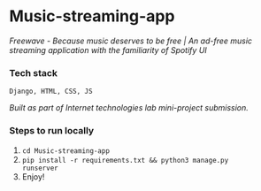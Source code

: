 # Music-streaming-app
<em> Freewave - Because music deserves to be free |  An ad-free music streaming application with the familiarity of Spotify UI</em>

### Tech stack
<code>Django, HTML, CSS, JS</code>

<em>Built as part of Internet technologies lab mini-project submission.</em>

### Steps to run locally

1. <code>cd Music-streaming-app</code>
2. <code>pip install -r requirements.txt && python3 manage.py runserver</code>
3. Enjoy!
